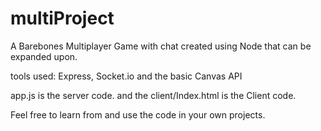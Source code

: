# multiProject
A Barebones Multiplayer Game with chat created using Node that can be expanded upon.

tools used: Express, Socket.io and the basic Canvas API

app.js is the server code.
and the client/Index.html is the Client code.

Feel free to learn from and use the code in your own projects.
